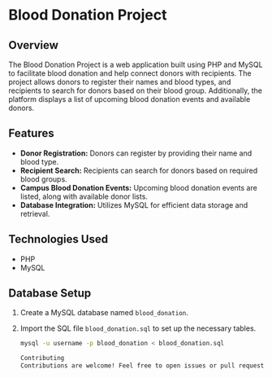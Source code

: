 # Blood Donation Project

## Overview

The Blood Donation Project is a web application built using PHP and MySQL to facilitate blood donation and help connect donors with recipients. The project allows donors to register their names and blood types, and recipients to search for donors based on their blood group. Additionally, the platform displays a list of upcoming blood donation events and available donors.

## Features

- **Donor Registration:** Donors can register by providing their name and blood type.
- **Recipient Search:** Recipients can search for donors based on required blood groups.
- **Campus Blood Donation Events:** Upcoming blood donation events are listed, along with available donor lists.
- **Database Integration:** Utilizes MySQL for efficient data storage and retrieval.

## Technologies Used

- PHP
- MySQL

## Database Setup

1. Create a MySQL database named `blood_donation`.

2. Import the SQL file `blood_donation.sql` to set up the necessary tables.

   ```bash
   mysql -u username -p blood_donation < blood_donation.sql

   Contributing
   Contributions are welcome! Feel free to open issues or pull requests to enhance the project. Please follow the contribution guidelines.
